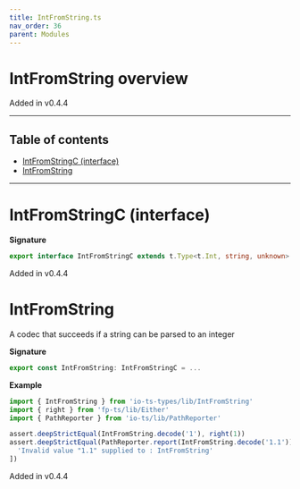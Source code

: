 ```yaml
---
title: IntFromString.ts
nav_order: 36
parent: Modules
---
```


# IntFromString overview

Added in v0.4.4

---

<h2 class="text-delta">Table of contents</h2>

- [IntFromStringC (interface)](#intfromstringc-interface)
- [IntFromString](#intfromstring)

---

# IntFromStringC (interface)

**Signature**

```ts
export interface IntFromStringC extends t.Type<t.Int, string, unknown> {}
```

Added in v0.4.4

# IntFromString

A codec that succeeds if a string can be parsed to an integer

**Signature**

```ts
export const IntFromString: IntFromStringC = ...
```

**Example**

```ts
import { IntFromString } from 'io-ts-types/lib/IntFromString'
import { right } from 'fp-ts/lib/Either'
import { PathReporter } from 'io-ts/lib/PathReporter'

assert.deepStrictEqual(IntFromString.decode('1'), right(1))
assert.deepStrictEqual(PathReporter.report(IntFromString.decode('1.1')), [
  'Invalid value "1.1" supplied to : IntFromString'
])
```

Added in v0.4.4
